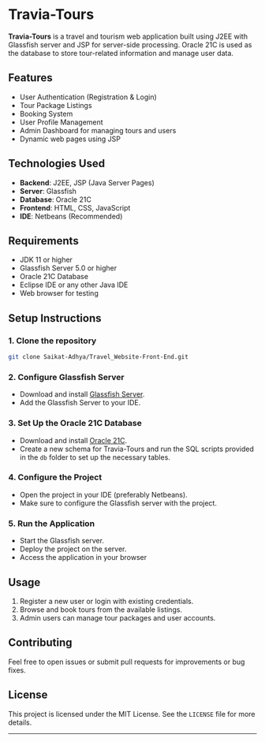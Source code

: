 # Travia-Tours

**Travia-Tours** is a travel and tourism web application built using J2EE with Glassfish server and JSP for server-side processing. Oracle 21C is used as the database to store tour-related information and manage user data.

## Features
- User Authentication (Registration & Login)
- Tour Package Listings
- Booking System
- User Profile Management
- Admin Dashboard for managing tours and users
- Dynamic web pages using JSP

## Technologies Used
- **Backend**: J2EE, JSP (Java Server Pages)
- **Server**: Glassfish
- **Database**: Oracle 21C
- **Frontend**: HTML, CSS, JavaScript
- **IDE**: Netbeans (Recommended)

## Requirements
- JDK 11 or higher
- Glassfish Server 5.0 or higher
- Oracle 21C Database
- Eclipse IDE or any other Java IDE
- Web browser for testing

## Setup Instructions

### 1. Clone the repository
```bash
git clone Saikat-Adhya/Travel_Website-Front-End.git
```

### 2. Configure Glassfish Server
- Download and install [Glassfish Server](https://javaee.github.io/glassfish/download).
- Add the Glassfish Server to your IDE.

### 3. Set Up the Oracle 21C Database
- Download and install [Oracle 21C](https://www.oracle.com/database/technologies/oracle-database-software-downloads.html).
- Create a new schema for Travia-Tours and run the SQL scripts provided in the `db` folder to set up the necessary tables.

### 4. Configure the Project
- Open the project in your IDE (preferably Netbeans).
- Make sure to configure the Glassfish server with the project.

### 5. Run the Application
- Start the Glassfish server.
- Deploy the project on the server.
- Access the application in your browser

## Usage
1. Register a new user or login with existing credentials.
2. Browse and book tours from the available listings.
3. Admin users can manage tour packages and user accounts.

## Contributing
Feel free to open issues or submit pull requests for improvements or bug fixes.

## License
This project is licensed under the MIT License. See the `LICENSE` file for more details.

---
